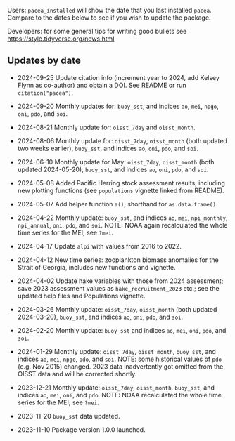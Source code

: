 Users: `pacea_installed` will show the date that you last installed `pacea`.
Compare to the dates below to see if you wish to update the package.

Developers: for some general tips for writing good bullets see https://style.tidyverse.org/news.html

## Updates by date

* 2024-09-25 Update citation info (increment year to 2024, add Kelsey Flynn as
  co-author) and obtain a DOI. See README or run `citation("pacea")`.

* 2024-09-20 Monthly updates for: `buoy_sst`, and indices `ao`, `mei`, `npgo`, `oni`, `pdo`, and `soi`.

* 2024-08-21 Monthly update for: `oisst_7day` and `oisst_month`.

* 2024-08-06 Monthly update for: `oisst_7day`, `oisst_month` (both updated two
  weeks earlier), `buoy_sst`, and indices `ao`, `oni`, `pdo`, and `soi`.

* 2024-06-10 Monthly update for May: `oisst_7day`, `oisst_month` (both updated 2024-05-20), `buoy_sst`, and indices `ao`, `oni`, `pdo`, and `soi`.

* 2024-05-08 Added Pacific Herring stock assessment results, including new
  plotting functions (see `populations` vignette linked from README).

* 2024-05-07 Add helper function `a()`, shorthand for `as.data.frame()`.

* 2024-04-22 Monthly update: `buoy_sst`, and indices `ao`, `mei`, `npi_monthly`,
  `npi_annual`, `oni`, `pdo`, and `soi`. NOTE: NOAA again recalculated the whole
  time series for the MEI; see `?mei`.

* 2024-04-17 Update `alpi` with values from 2016 to 2022.

* 2024-04-12 New time series: zooplankton biomass anomalies for the Strait of Georgia,
  includes new functions and vignette.

* 2024-04-02 Update hake variables with those from 2024 assessment; save 2023
  assessment values as `hake_recruitment_2023` etc.; see the updated help files
  and Populations vignette.

* 2024-03-26 Monthly update: `oisst_7day`, `oisst_month` (both updated 2024-03-20), `buoy_sst`, and indices `ao`, `oni`, `pdo`, and `soi`.

* 2024-02-20 Monthly update: `buoy_sst` and indices `ao`, `mei`, `oni`, `pdo`, and
  `soi`.

* 2024-01-29 Monthly update: `oisst_7day`, `oisst_month`, `buoy_sst`, and
  indices `ao`, `mei`, `npgo`, `pdo`, and `soi`. NOTE: some historical values
  of `pdo` (e.g. Nov 2015) changed. 2023 data inadvertently got omitted from
  the OISST data and will be corrected shortly.

* 2023-12-21 Monthly update: `oisst_7day`, `oisst_month`, `buoy_sst`, and indices `ao`, `mei`, `oni`, and `pdo`. NOTE: NOAA recalculated the whole time series for the MEI; see `?mei`.

* 2023-11-20 `buoy_sst` data updated.

* 2023-11-10 Package version 1.0.0 launched.
